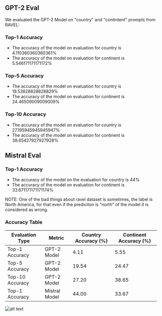 

## GPT-2 Eval

We evaluated the GPT-2 Model on "country" and "contintent" prompts from RAVEL:

### Top-1 Accuracy 

* The accuracy of the model on  evaluation for country is 4.110360360360361%
* The accuracy of the model on  evaluation for continent is 5.546171171171172%

### Top-5 Accuracy

* The accuracy of the model on  evaluation for country is 19.53828828828829%
* The accuracy of the model on  evaluation for continent is 24.46509009009009%

### Top-10 Accuracy

* The accuracy of the model on  evaluation for country is 27.195945945945947%
* The accuracy of the model on  evaluation for continent is 38.65427927927928%

## Mistral Eval

### Top-1 Accuracy

* The accuracy of the model on the evaluation for country is 44%
* The accuracy of the model on  evaluation for continent is 33.671171171171174%

NOTE: One of the bad things about ravel dataset is sometimes, the label is North America, for that even if the prediciton is "north" of the model it is considered as wrong. 


### Accuracy Table

| Evaluation Type | Metric   | Country Accuracy (%)       | Continent Accuracy (%)     |
|-----------------|----------|----------------------------|----------------------------|
| Top-1 Accuracy  | GPT-2 Model   | 4.11                        | 5.55                        |
| Top-5 Accuracy  | GPT-2 Model   | 19.54                       | 24.47                       |
| Top-10 Accuracy | GPT-2 Model   | 27.20                       | 38.65                       |
| Top-1 Accuracy  | Mistral Model | 44.00                       | 33.67                       |



![alt text](image.png)